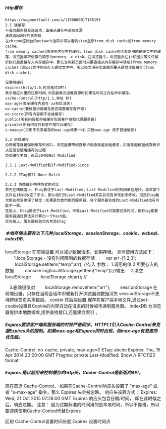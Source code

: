 ##### http缓存
```
https://segmentfault.com/a/1190000017185195
2.1 强缓存
不会向服务器发送请求，直接从缓存中读取资源
请求返回200的状态码
在chrome控制台的network选项中可以看到size显示from disk cache或from memory cache。
from memory cache代表使用内存中的缓存，from disk cache则代表使用的是硬盘中的缓存，浏览器读取缓存的顺序为memory –> disk。在浏览器中，浏览器会在js和图片等文件解析执行后直接存入内存缓存中，那么当刷新页面时只需直接从内存缓存中读取(from memory cache)；而css文件则会存入硬盘文件中，所以每次渲染页面都需要从硬盘读取缓存(from disk cache)。

设置强缓存
expires(http/1.0,时间格式GMT)
表示相应头里的过期时间,浏览器再次加载资源时如果在时间之内在命中缓存。
cache-control(http/1.1,单位 秒)
max-age(表示缓存内容在 xx秒后消失)
no-cache(要根据协商缓存是否需要缓存客户端)
no-store(所有内容都不会被缓存)
public(所有内容都将被缓存包括客户端和代理服务器)
private(所有内容只有客户端可以缓存)
s-maxage(只用于共享缓存和max-age效果一样,只是max-age 用于普通缓存)

2.2 协商缓存
协商缓存就是强制缓存失效后，浏览器携带缓存标识向服务器发起请求，由服务器根据缓存标识决定是否使用缓存的过程
协商缓存生效，返回304和Not Modified

2.2.1 Last-Modified和If-Modified-Since

2.2.2 ETag和If-None-Match

2.2.3 协商缓存两种方式的对比
首先在精确度上，Etag要优于Last-Modified，Last-Modified的时间单位是秒，如果某个文件在1秒内改变了多次，那么他们的Last-Modified其实并没有体现出来修改，但是Etag每次都会改变确保了精度；如果是负载均衡的服务器，各个服务器生成的Last-Modified也有可能不一致。
性能上，Etag要逊于Last-Modified，毕竟Last-Modified只需要记录时间，而Etag需要服务器通过算法来计算出一个hash值。
优先级上，服务器校验优先考虑Etag
```
##### 本地存储主要有以下几种,localStorage、sessionStorage、cookie、websql、indexDB.
localStorage
在前端设置,可以减少数据请求，长期存储。
具体使用方式如下：
　　1.localStorage - 没有时间限制的数据存储 
　　 var arr=[1,2,3];
　　 localStorage.setItem("temp",arr); //存入 参数： 1.调用的值 2.所要存入的数据 
　　 console.log(localStorage.getItem("temp"));//输出
　2.清空localStorage
　　localStorage.clear(); //

　3.删除键值对
　　localStorage.removeItem("arr");　　
sessionStorage
在前端设置，只存在当前会话中即重新打开浏览器则数据消失
sessionStorage不支持跨标签页共享数据。
cookie
在后端设置,保存在客户端本地文件,通过set-cookie设置且Cookie的内容自动在请求的时候被传递到服务器。
indexDB
为浏览器提供本地数据库,提供查找接口,还能建立索引 。

##### Expires要求客户端和服务端的时钟严格同步。HTTP1.1引入Cache-Control来克服Expires头的限制。如果max-age和Expires同时出现，则max-age有更高的优先级。
Cache-Control: no-cache, private, max-age=0
ETag: abcde
Expires: Thu, 15 Apr 2014 20:00:00 GMT
Pragma: private
Last-Modified: $now // RFC1123 format


##### Expires 是以前用来控制缓存的http头，Cache-Control是新版的API。
现在首选 Cache-Control。
如果在Cache-Control响应头设置了 "max-age" 或者 "s-max-age" 指令，那么 Expires 头会被忽略。
响应头设置方式：
Expires: Wed, 21 Oct 2015 07:28:00 GMT
Expires 响应头包含日期/时间， 即在此时候之后，响应过期。
注意： 因为过期标准的时间用的是本地时间，所以不靠谱，所以要游侠使用Cache-Control代替Expires

区别
Cache-Control设置时间长度
Expires 设置时间点